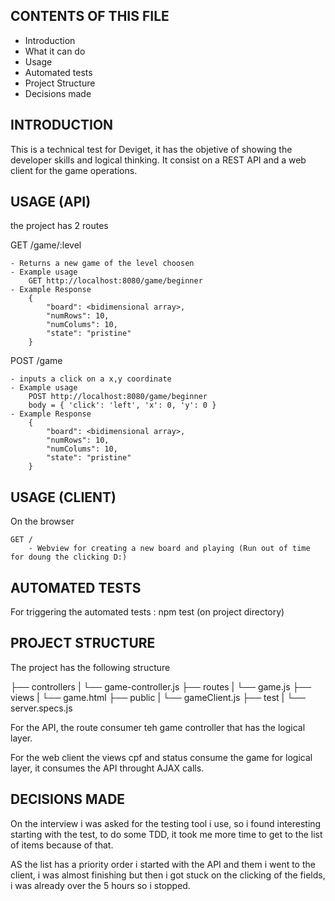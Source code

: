 CONTENTS OF THIS FILE
---------------------
   
 * Introduction
 * What it can do
 * Usage
 * Automated tests
 * Project Structure
 * Decisions made


 INTRODUCTION
------------

This is a technical test for Deviget, it has the objetive of showing the developer skills and logical thinking. It consist on a REST API and a web client for the game operations.


USAGE (API)
------

the project has 2 routes

GET /game/:level

    - Returns a new game of the level choosen
    - Example usage
        GET http://localhost:8080/game/beginner
    - Exampĺe Response
        {
            "board": <bidimensional array>,
            "numRows": 10,
            "numColums": 10,
            "state": "pristine"
        }

POST /game

    - inputs a click on a x,y coordinate
    - Example usage
        POST http://localhost:8080/game/beginner
        body = { 'click': 'left', 'x': 0, 'y': 0 }
    - Exampĺe Response
        {
            "board": <bidimensional array>,
            "numRows": 10,
            "numColums": 10,
            "state": "pristine"
        }

USAGE (CLIENT)
------

On the browser

    GET / 
        - Webview for creating a new board and playing (Run out of time for doung the clicking D:)

AUTOMATED TESTS
------
For triggering the automated tests : npm test (on project directory)

PROJECT STRUCTURE
------

The project has the following structure
    
├── controllers
|   └── game-controller.js
├── routes
|   └── game.js
├── views
|   └── game.html
├── public
|   └── gameClient.js
├── test
|   └── server.specs.js


For the API, the route consumer teh game controller that has the logical layer.

For the web client the views cpf and status consume the game for logical layer, it consumes the API throught AJAX calls.


DECISIONS MADE
------

On the interview i was asked for the testing tool i use, so i found interesting starting with the test, to do some TDD, it took me more time to get to the list of items because of that.

AS the list has a priority order i started with the API and them i went to the client, i was almost finishing but then i got stuck on the clicking of the fields, i was already over the 5 hours so i stopped.